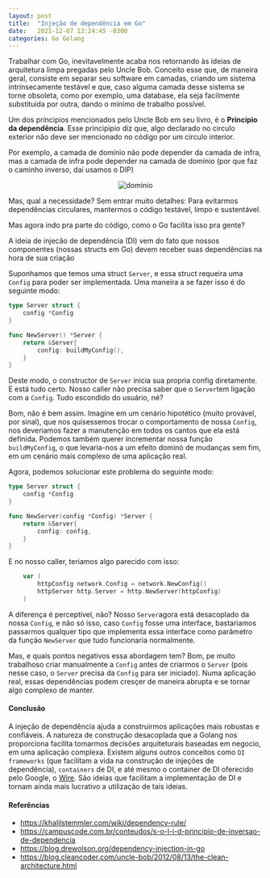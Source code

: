 ```yaml
---
layout: post
title:  "Injeção de dependência em Go"
date:   2021-12-07 13:24:45 -0300
categories: Go Golang
---
```



Trabalhar com Go, inevitavelmente acaba nos retornando às ideias de arquitetura limpa pregadas pelo Uncle Bob. Conceito esse que, de maneira geral, consiste em separar seu software em camadas, criando um sistema intrinsecamente testável e que, caso alguma camada desse sistema se torne obsoleta, como por exemplo, uma database, ela seja facilmente substituida por outra, dando o mínimo de trabalho possível. 

Um dos principios mencionados pelo Uncle Bob em seu livro, é o <strong>Princípio da dependência</strong>. Esse principipio diz que, algo declarado no circulo exterior não deve ser mencionado no código por um círculo interior. 

Por exemplo, a camada de domínio não pode depender da camada de infra, mas a camada de infra pode depender na camada de domínio (por que faz o caminho inverso, daí usamos o DIP) <p align="center">
![dominio](https://khalilstemmler.com/img/wiki/dependency-rule/the-dependency-rule.svg)
</p>

Mas, qual a necessidade? Sem entrar muito detalhes: Para evitarmos dependências circulares, mantermos o código testável, limpo e sustentável.

Mas agora indo pra parte do código, como o Go facilita isso pra gente?

A ideia de injecão de dependência (DI) vem do fato que nossos componentes (nossas structs em Go) devem receber suas dependências na hora de sua criação

Suponhamos que temos uma struct 
`Server`, e essa struct requeira uma `Config` para poder ser implementada. Uma maneira a se fazer isso é do seguinte modo:

```go
type Server struct {
    config *Config
}

func NewServer() *Server {
    return &Server{
        config: buildMyConfig(),
    }
}

```

Deste modo, o constructor de `Server` inicia sua propria config diretamente. E está tudo certo. Nosso caller não precisa saber que o `Server`tem ligação com a `Config`. Tudo escondido do usuário, né?

Bom, não é bem assim. Imagine em um cenário hipotético (muito provável, por sinal), que nos quisessemos trocar o comportamento de nossa `Config`, nos deveriamos fazer a manutenção em todos os cantos que ela está definida. Podemos também querer incrementar nossa função `buildMyConfig`, o que levaria-nos a um efeito dominó de mudanças sem fim, em um cenário mais complexo de uma aplicação real.

Agora, podemos solucionar este problema do seguinte modo:

```go
type Server struct {
    config *Config
}

func NewServer(config *Config) *Server {
    return &Server{
        config: config,
    }
}
```

E no nosso caller, teriamos algo parecido com isso:

```go
    var (
        httpConfig network.Config = network.NewConfig()
        httpServer http.Server = http.NewServer(httpConfig)
    )
```

A diferença é perceptível, não? Nosso `Server`agora está desacoplado da nossa `Config`, e não só isso, caso `Config` fosse uma interface, bastariamos passarmos qualquer tipo que implementa essa interface como parâmetro da função `NewServer` que tudo funcionaria normalmente.

Mas, e quais pontos negativos essa abordagem tem? Bom, pe muito trabalhoso criar manualmente a `Config` antes de criarmos o `Server` (pois nesse caso, o `Server` precisa da `Config` para ser iniciado). Numa aplicação real, essas dependências podem cresçer de maneira abrupta e se tornar algo complexo de manter. 

#### Conclusão
A injeção de dependência ajuda a construirmos aplicações mais robustas e confiáveis. A natureza de construção desacoplada que a Golang nos proporciona facilita tomarmos decisões arquiteturais baseadas em negocio, em uma aplicação complexa. Existem alguns outros conceitos como `DI frameworks` (que facilitam a vida na construção de injeções de dependência), `containers` de DI, e até mesmo o container de DI oferecido pelo Google, o [Wire](https://github.com/google/wire). São ideias que facilitam a implementação de DI e tornam ainda mais lucrativo a utilização de tais ideias.

#### Referências
- https://khalilstemmler.com/wiki/dependency-rule/
- https://campuscode.com.br/conteudos/s-o-l-i-d-principio-de-inversao-de-dependencia
- https://blog.drewolson.org/dependency-injection-in-go
- https://blog.cleancoder.com/uncle-bob/2012/08/13/the-clean-architecture.html